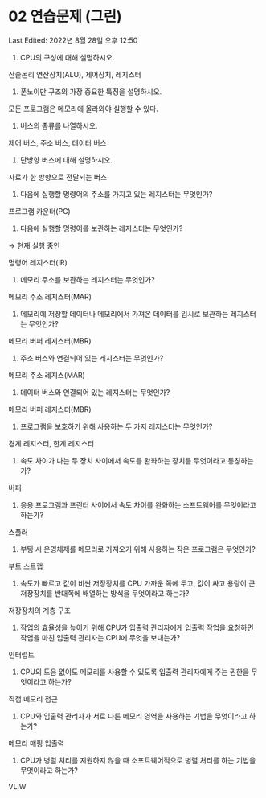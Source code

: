 # 02 연습문제 (그린)

Last Edited: 2022년 8월 28일 오후 12:50

1. CPU의 구성에 대해 설명하시오. 

산술논리 연산장치(ALU), 제어장치, 레지스터 

1. 폰노이만 구조의 가장 중요한 특징을 설명하시오. 

모든 프로그램은 메모리에 올라와야 실행할 수 있다. 

1. 버스의 종류를 나열하시오. 

제어 버스, 주소 버스, 데이터 버스 

1. 단방향 버스에 대해 설명하시오. 

자료가 한 방향으로 전달되는 버스 

1. 다음에 실행할 명령어의 주소를 가지고 있는 레지스터는 무엇인가? 

프로그램 카운터(PC)

1. 다음에 실행할 명령어를 보관하는 레지스터는 무엇인가? 

→ 현재 실행 중인 

명령어 레지스터(IR)

1. 메모리 주소를 보관하는 레지스터는 무엇인가? 

메모리 주소 레지스터(MAR)

1. 메모리에 저장할 데이터나 메모리에서 가져온 데이터를 임시로 보관하는 레지스터는 무엇인가? 

메모리 버퍼 레지스터(MBR)

1. 주소 버스와 연결되어 있는 레지스터는 무엇인가? 

메모리 주소 레지스(MAR)

1. 데이터 버스와 연결되어 있는 레지스터는 무엇인가? 

메모리 버퍼 레지스터(MBR)

1. 프로그램을 보호하기 위해 사용하는 두 가지 레지스터는 무엇인가? 

경계 레지스터, 한계 레지스터 

1. 속도 차이가 나는 두 장치 사이에서 속도를 완화하는 장치를 무엇이라고 통칭하는가? 

버퍼 

1. 응용 프로그램과 프린터 사이에서 속도 차이를 완화하는 소프트웨어를 무엇이라고 하는가? 

스풀러 

1. 부팅 시 운영체제를 메모리로 가져오기 위해 사용하는 작은 프로그램은 무엇인가? 

부트 스트랩 

1. 속도가 빠르고 값이 비싼 저장장치를 CPU 가까운 쪽에 두고, 값이 싸고 용량이 큰 저장장치를 반대쪽에 배열하는 방식을 무엇이라고 하는가? 

저장장치의 계층 구조 

1. 작업의 효율성을 높이기 위해 CPU가 입출력 관리자에게 입출력 작업을 요청하면 작업을 마친 입출력 관리자는 CPU에 무엇을 보내는가?

인터럽트 

1. CPU의 도움 없이도 메모리를 사용할 수 있도록 입출력 관리자에게 주는 권한을 무엇이라고 하는가? 

직접 메모리 접근 

1. CPU와 입출력 관리자가 서로 다른 메모리 영역을 사용하는 기법을 무엇이라고 하는가? 

메모리 매핑 입출력 

1. CPU가 병렬 처리를 지원하지 않을 때 소프트웨어적으로 병렬 처리를 하는 기법을 무엇이라고 하는가? 

VLIW